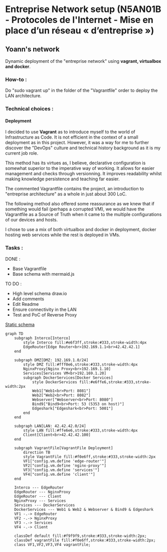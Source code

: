 # Entreprise Network setup (N5AN01B - Protocoles de l'Internet - Mise en place d’un réseau « d’entreprise »)

## Yoann's network

Dynamic deployment of the "entreprise network" using **vagrant, virtualbox and docker**.

### How-to :
Do "sudo vagrant up" in the folder of the "Vagrantfile" order to deploy the LAN architecture.

### Technical choices : 
#### Deployment
I decided to use **Vagrant** as to introduce myself to the world of Infrastructure as Code. It is not efficient in the context of a small deployment as in this project. However, it was a way for me to further discover the "DevOps" culture and technical history background as it is my current job role.

This method has its virtues as, I believe, declarative configuration is somewhat superior to the imperative way of working. It allows for easier management and checks through versionning. It improves readability whilst making knowledge persistence and teaching far easier. 

The commented Vagrantfile contains the project, an introduction to "entreprise architecture" as a whole in just about 300 LoC.

The following method also offered some reassurance as we knew that if something would fail (perhaps a corrupted VM), we would have the Vagrantfile as a Source of Truth when it came to the multiple configurations of our devices and hosts.

I chose to use a mix of both virtualbox and docker in deployment, docker hosting web services while the rest is deployed in VMs.

### Tasks : 
DONE :
  - Base Vagrantfile
  - Base schema with mermaid.js

TO DO :
  - High level schema draw.io
  - Add comments
  - Edit Readme
  - Ensure connectivity in the LAN
  - Test and PoC of Reverse Proxy
    
[Static schema](yoannn-net/schema_mermaid.png)

```mermaid
graph TD
    subgraph Interco[Interco]
        style Interco fill:#e6f3ff,stroke:#333,stroke-width:4px
        EdgeRouter[Edge Router<br>192.169.1.1<br>42.42.42.1]
    end

    subgraph DMZ[DMZ: 192.169.1.0/24]
        style DMZ fill:#fff0e6,stroke:#333,stroke-width:4px
        NginxProxy[Nginx Proxy<br>192.169.1.10]
        Services[Services VM<br>192.169.1.20]
        subgraph DockerServices[Docker Services]
            style DockerServices fill:#e6ffe6,stroke:#333,stroke-width:2px
            Web1["Web1<br>Port: 8081"]
            Web2["Web2<br>Port: 8082"]
            Webserver["Webserver<br>Port: 8080"]
            Bind9["Bind9<br>Port: 53 (5353 on host)"]
            Edgeshark["Edgeshark<br>Port: 5001"]
        end
    end

    subgraph LAN[LAN: 42.42.42.0/24]
        style LAN fill:#ffe6e6,stroke:#333,stroke-width:4px
        Client[Client<br>42.42.42.100]
    end

    subgraph VagrantFile[VagrantFile Deployment]
        direction TB
        style VagrantFile fill:#f0e6ff,stroke:#333,stroke-width:2px
        VF1["config.vm.define 'edge-router'"]
        VF2["config.vm.define 'nginx-proxy'"]
        VF3["config.vm.define 'services'"]
        VF4["config.vm.define 'client'"]
    end

    Interco --- EdgeRouter
    EdgeRouter --- NginxProxy
    EdgeRouter --- Client
    NginxProxy --- Services
    Services --- DockerServices
    DockerServices --- Web1 & Web2 & Webserver & Bind9 & Edgeshark
    VF1 -.-> EdgeRouter
    VF2 -.-> NginxProxy
    VF3 -.-> Services
    VF4 -.-> Client

    classDef default fill:#f9f9f9,stroke:#333,stroke-width:2px;
    classDef vagrantFile fill:#f0e6ff,stroke:#333,stroke-width:2px;
    class VF1,VF2,VF3,VF4 vagrantFile;
```
